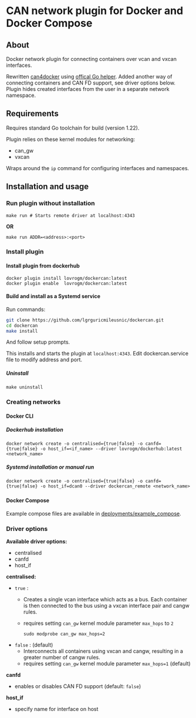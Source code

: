 # CAN network plugin for Docker and Docker Compose
## About
Docker network plugin for connecting containers over vcan and vxcan interfaces. 

Rewritten [can4docker](https://gitlab.com/chgans/can4docker/-/tree/master/can4docker) using [offical Go helper](https://github.com/docker/go-plugins-helpers/tree/master/network). Added another way of connecting containers and CAN FD support, see driver options below. Plugin hides created interfaces from the user in a separate network namespace.

## Requirements

Requires standard Go toolchain for build (version 1.22).

Plugin relies on these kernel modules for networking:
- can_gw
- vxcan

Wraps around the `ip` command for configuring interfaces and namespaces.

## Installation and usage
### Run plugin without installation

```
make run # Starts remote driver at localhost:4343
```

**OR**

```
make run ADDR=<address>:<port>
```

### Install plugin

#### Install plugin from dockerhub

```
docker plugin install lovrogm/dockercan:latest
docker plugin enable  lovrogm/dockercan:latest
```

#### Build and install as a Systemd service
Run commands:
```bash
git clone https://github.com/lgrguricmileusnic/dockercan.git
cd dockercan
make install
```
And follow setup prompts.

This installs and starts the plugin at `localhost:4343`. Edit dockercan.service file to modify address and port.


##### Uninstall

``` 
make uninstall
```

### Creating networks

#### Docker CLI

##### Dockerhub installation
```
docker network create -o centralised={true|false} -o canfd={true|false} -o host_if=<if_name> --driver lovrogm/dockerhub:latest <network_name>
```

##### Systemd installation or manual run
```
docker network create -o centralised={true|false} -o canfd={true|false} -o host_if=dcan0 --driver dockercan_remote <network_name>
```

##### 

#### Docker Compose
Example compose files are available in [deployments/example_compose](https://github.com/lgrguricmileusnic/dockercan/blob/master/deployments/example_compose/compose.yml).

### Driver options
**Available driver options:**
- centralised
- canfd
- host_if

**centralised:**
- `true`  :
  - Creates a single vcan interface which acts as a bus. Each container is then connected to the bus using a vxcan interface pair and cangw rules.
  - requires setting `can_gw` kernel module parameter `max_hops` to `2`
    
    ```
    sudo modprobe can_gw max_hops=2
    ```
- `false` : (default)
  - Interconnects all containers using vxcan and cangw, resulting in a greater number of cangw rules.
  - requires setting `can_gw` kernel module parameter `max_hops=1` (default)

**canfd**
- enables or disables CAN FD support (default: `false`)

**host_if**
- specify name for interface on host
